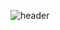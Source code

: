 ![header](https://capsule-render.vercel.app/api?type=softt&color=auto&height=300&section=header&text=안녕하세요&fontSize=90)


